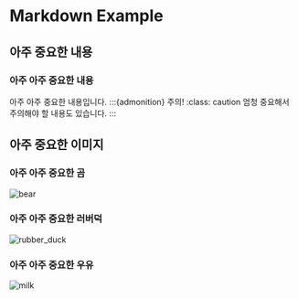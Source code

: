 # Markdown Example

## 아주 중요한 내용
### 아주 아주 중요한 내용
아주 아주 중요한 내용입니다.
:::{admonition} 주의!
:class: caution
엄청 중요해서 주의해야 할 내용도 있습니다.
:::

## 아주 중요한 이미지
### 아주 아주 중요한 곰
![bear](../static/md/bear.jpg)

### 아주 아주 중요한 러버덕
![rubber_duck](../static/md/rubber_duck.png)

### 아주 아주 중요한 우유
![milk](../static/md/milk.png)
